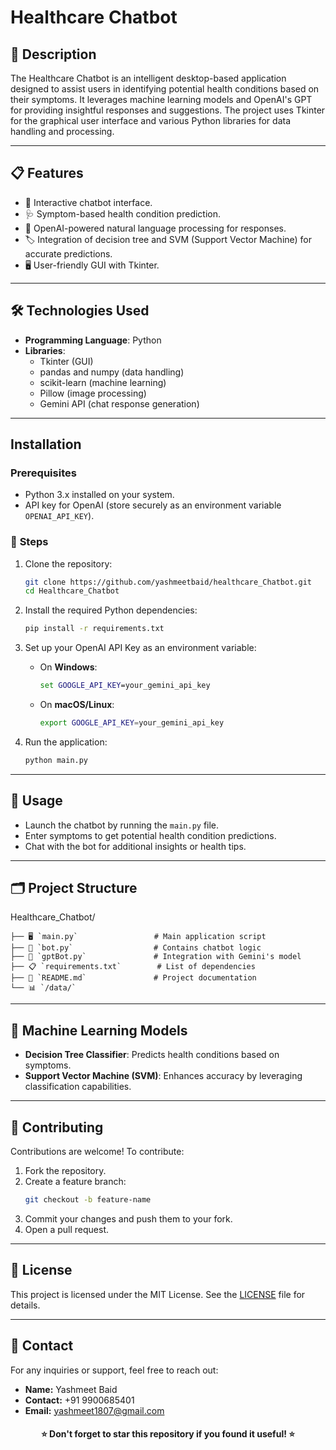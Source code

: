 # **Healthcare Chatbot**

## 🌟 **Description**
The Healthcare Chatbot is an intelligent desktop-based application designed to assist users in identifying potential health conditions based on their symptoms. It leverages machine learning models and OpenAI's GPT for providing insightful responses and suggestions. The project uses Tkinter for the graphical user interface and various Python libraries for data handling and processing.

---

## 📋 **Features**
- 🤖 Interactive chatbot interface.
- 🩺 Symptom-based health condition prediction.
- 🧠 OpenAI-powered natural language processing for responses.
- 🏷️ Integration of decision tree and SVM (Support Vector Machine) for accurate predictions.
- 🖥️ User-friendly GUI with Tkinter.


---

## 🛠️ **Technologies Used**
- **Programming Language**: Python
- **Libraries**:
  - Tkinter (GUI)
  - pandas and numpy (data handling)
  - scikit-learn (machine learning)
  - Pillow (image processing)
  - Gemini API (chat response generation)

---

## **Installation**

### **Prerequisites**
- Python 3.x installed on your system.
- API key for OpenAI (store securely as an environment variable `OPENAI_API_KEY`).

### 🚀 **Steps**
1. Clone the repository:
   ```bash
   git clone https://github.com/yashmeetbaid/healthcare_Chatbot.git
   cd Healthcare_Chatbot
   ```

2. Install the required Python dependencies:
   ```bash
   pip install -r requirements.txt
   ```

3. Set up your OpenAI API Key as an environment variable:
   - On **Windows**:
     ```cmd
     set GOOGLE_API_KEY=your_gemini_api_key
     ```
   - On **macOS/Linux**:
     ```bash
     export GOOGLE_API_KEY=your_gemini_api_key
     ```

4. Run the application:
   ```bash
   python main.py
   ```

---

## 📝 **Usage**
- Launch the chatbot by running the `main.py` file.
- Enter symptoms to get potential health condition predictions.
- Chat with the bot for additional insights or health tips.

---

## 🗂️ **Project Structure**

Healthcare_Chatbot/
```
├── 🖥️ `main.py`                 # Main application script
├── 🤖 `bot.py`                  # Contains chatbot logic
├── 🧠 `gptBot.py`               # Integration with Gemini's model
├── 📋 `requirements.txt`        # List of dependencies
├── 📄 `README.md`               # Project documentation
└── 📊 `/data/`
```

---

## 🤖 **Machine Learning Models**
- **Decision Tree Classifier**: Predicts health conditions based on symptoms.
- **Support Vector Machine (SVM)**: Enhances accuracy by leveraging classification capabilities.

---

## 🤝 **Contributing**
Contributions are welcome! To contribute:
1. Fork the repository.
2. Create a feature branch:
   ```bash
   git checkout -b feature-name
   ```
3. Commit your changes and push them to your fork.
4. Open a pull request.

---

##  📝 **License**
This project is licensed under the MIT License. See the [LICENSE](LICENSE) file for details.

---
## 📧 Contact

For any inquiries or support, feel free to reach out:

- **Name:** Yashmeet Baid
- **Contact:** +91 9900685401
- **Email:** [yashmeet1807@gmail.com](mailto:yashmeet1807@gmail.com)

<div align="center"> 
  <h4>⭐ Don't forget to star this repository if you found it useful! ⭐</h4> 
</div>
